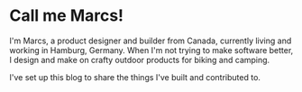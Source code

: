 # Call me Marcs!

I'm Marcs, a product designer and builder from Canada, currently living and working in Hamburg, Germany. When I'm not trying to make software better, I design and make on crafty outdoor products for biking and camping.

I've set up this blog to share the things I've built and contributed to.
